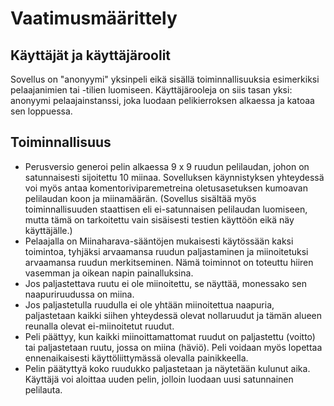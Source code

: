 # Vaatimusmäärittely

## Käyttäjät ja käyttäjäroolit

Sovellus on "anonyymi" yksinpeli eikä sisällä toiminnallisuuksia esimerkiksi pelaajanimien tai -tilien luomiseen. Käyttäjärooleja on siis tasan yksi: anonyymi pelaajainstanssi, joka luodaan pelikierroksen alkaessa ja katoaa sen loppuessa.

## Toiminnallisuus

* Perusversio generoi pelin alkaessa 9 x 9 ruudun pelilaudan, johon on satunnaisesti sijoitettu 10 miinaa. Sovelluksen käynnistyksen yhteydessä voi myös antaa komentoriviparemetreina oletusasetuksen kumoavan pelilaudan koon ja miinamäärän. (Sovellus sisältää myös toiminnallisuuden staattisen eli ei-satunnaisen pelilaudan luomiseen, mutta tämä on tarkoitettu vain sisäisesti testien käyttöön eikä näy käyttäjälle.)
* Pelaajalla on Miinaharava-sääntöjen mukaisesti käytössään kaksi toimintoa, tyhjäksi arvaamansa ruudun paljastaminen ja miinoitetuksi arvaamansa ruudun merkitseminen. Nämä toiminnot on toteuttu hiiren vasemman ja oikean napin painalluksina.
* Jos paljastettava ruutu ei ole miinoitettu, se näyttää, monessako sen naapuriruudussa on miina.
* Jos paljastetulla ruudulla ei ole yhtään miinoitettua naapuria, paljastetaan kaikki siihen yhteydessä olevat nollaruudut ja tämän alueen reunalla olevat ei-miinoitetut ruudut.
* Peli päättyy, kun kaikki miinoittamattomat ruudut on paljastettu (voitto) tai paljastetaan ruutu, jossa on miina (häviö). Peli voidaan myös lopettaa ennenaikaisesti käyttöliittymässä olevalla painikkeella.
* Pelin päätyttyä koko ruudukko paljastetaan ja näytetään kulunut aika. Käyttäjä voi aloittaa uuden pelin, jolloin luodaan uusi satunnainen pelilauta.
